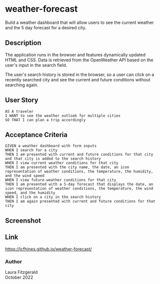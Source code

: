 # weather-forecast
Build a weather dashboard that will allow users to see the current weather and the 5 day forecast for a desired city.

## Description
The application runs in the browser and features dynamically updated HTML and CSS. Data is retrieved from the OpenWeather API based on the user's input in the search field.  

The user's search history is stored in the browser, so a user can click on a recently searched city and see the current and future conditions without searching again. 

## User Story
```
AS A traveler
I WANT to see the weather outlook for multiple cities
SO THAT I can plan a trip accordingly
```

## Acceptance Criteria
```
GIVEN a weather dashboard with form inputs
WHEN I search for a city
THEN I am presented with current and future conditions for that city and that city is added to the search history
WHEN I view current weather conditions for that city
THEN I am presented with the city name, the date, an icon representation of weather conditions, the temperature, the humidity, and the wind speed
WHEN I view future weather conditions for that city
THEN I am presented with a 5-day forecast that displays the date, an icon representation of weather conditions, the temperature, the wind speed, and the humidity
WHEN I click on a city in the search history
THEN I am again presented with current and future conditions for that city
```

## Screenshot

## Link
https://lcfhines.github.io/weather-forecast/

### Author
Laura Fitzgerald  
October 2022

